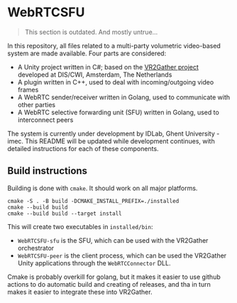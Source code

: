 # WebRTCSFU

> This section is outdated. And mostly untrue...

In this repository, all files related to a multi-party volumetric video-based system are made available. Four parts are considered:

- A Unity project written in C#; based on the [VR2Gather project](https://github.com/cwi-dis/VR2Gather) developed at DIS/CWI, Amsterdam, The Netherlands
- A plugin written in C++, used to deal with incoming/outgoing video frames
- A WebRTC sender/receiver written in Golang, used to communicate with other parties
- A WebRTC selective forwarding unit (SFU) written in Golang, used to interconnect peers

The system is currently under development by IDLab, Ghent University - imec. This README will be updated while development continues, with detailed instructions for each of these components.

## Build instructions

Building is done with `cmake`. It should work on all major platforms.

```
cmake -S . -B build -DCMAKE_INSTALL_PREFIX=./installed
cmake --build build
cmake --build build --target install
```

This will create two executables in `installed/bin`:
- `WebRTCSFU-sfu` is the SFU, which can be used with the VR2Gather orchestrator
- `WebRTCSFU-peer` is the client process, which can be used the VR2Gather Unity applications through the `WebRTCConnector` DLL.

Cmake is probably overkill for golang, but it makes it easier to use github actions to do automatic build and creating of releases, and tha in turn makes it easier to integrate these into VR2Gather.